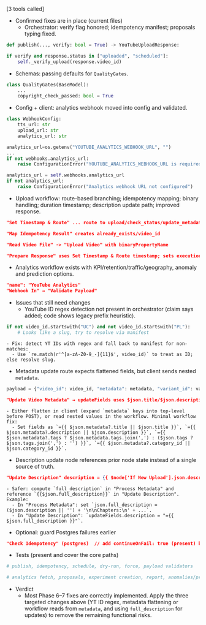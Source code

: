 [3 tools called]

- Confirmed fixes are in place (current files)
  - Orchestrator: verify flag honored; idempotency manifest; proposals typing fixed.
```69:89:src/yt_faceless/orchestrator.py
def publish(..., verify: bool = True) -> YouTubeUploadResponse:
```
```178:181:src/yt_faceless/orchestrator.py
if verify and response.status in ["uploaded", "scheduled"]:
    self._verify_upload(response.video_id)
```
  - Schemas: passing defaults for `QualityGates`.
```295:303:src/yt_faceless/core/schemas.py
class QualityGates(BaseModel):
    ...
    copyright_check_passed: bool = True
```
  - Config + client: analytics webhook moved into config and validated.
```60:76:src/yt_faceless/core/config.py
class WebhookConfig:
    tts_url: str
    upload_url: str
    analytics_url: str
```
```392:407:src/yt_faceless/core/config.py
analytics_url=os.getenv("YOUTUBE_ANALYTICS_WEBHOOK_URL", "")
...
if not webhooks.analytics_url:
    raise ConfigurationError("YOUTUBE_ANALYTICS_WEBHOOK_URL is required")
```
```368:371:src/yt_faceless/integrations/n8n_client.py
analytics_url = self.webhooks.analytics_url
if not analytics_url:
    raise ConfigurationError("Analytics webhook URL not configured")
```
  - Upload workflow: route-based branching; idempotency mapping; binary handling; duration timestamp; description update path; improved response.
```18:26:workflows/youtube_upload.json
"Set Timestamp & Route" ... route to upload/check_status/update_metadata
```
```107:116:workflows/youtube_upload.json
"Map Idempotency Result" creates already_exists/video_id
```
```147:176:workflows/youtube_upload.json
"Read Video File" -> "Upload Video" with binaryPropertyName
```
```293:336:workflows/youtube_upload.json
"Prepare Response" uses Set Timestamp & Route timestamp; sets execution_id/video_id/status/transaction_id
```
  - Analytics workflow exists with KPI/retention/traffic/geography, anomaly and prediction options.
```1:20:workflows/youtube_analytics.json
"name": "YouTube Analytics"
"Webhook In" → "Validate Payload"
```

- Issues that still need changes
  - YouTube ID regex detection not present in orchestrator (claim says added; code shows legacy prefix heuristic).
```281:292:src/yt_faceless/orchestrator.py
if not video_id.startswith("UC") and not video_id.startswith("PL"):
    # Looks like a slug, try to resolve via manifest
```
    - Fix: detect YT IDs with regex and fall back to manifest for non-matches:
      - Use `re.match(r'^[a-zA-Z0-9_-]{11}$', video_id)` to treat as ID; else resolve slug.

  - Metadata update route expects flattened fields, but client sends nested `metadata`.
```320:343:src/yt_faceless/integrations/n8n_client.py
payload = {"video_id": video_id, "metadata": metadata, "variant_id": variant_id, "action": "update_metadata"}
```
```374:387:workflows/youtube_upload.json
"Update Video Metadata" → updateFields uses $json.title/$json.description/$json.tags/$json.category_id
```
    - Either flatten in client (expand `metadata` keys into top-level before POST), or read nested values in the workflow. Minimal workflow fix:
      - Set fields as `={{ $json.metadata?.title || $json.title }}`, `={{ $json.metadata?.description || $json.description }}`, `={{ $json.metadata?.tags ? $json.metadata.tags.join(',') : ($json.tags ? $json.tags.join(',') : '') }}`, `={{ $json.metadata?.category_id || $json.category_id }}`.

  - Description update node references prior node state instead of a single source of truth.
```253:266:workflows/youtube_upload.json
"Update Description" description = {{ $node['If New Upload'].json.description ... }}
```
    - Safer: compute `full_description` in "Process Metadata" and reference `{{$json.full_description}}` in "Update Description". Example:
      - In "Process Metadata": set `json.full_description = ($json.description || '') + '\n\nChapters:\n' + ...`.
      - In "Update Description": `updateFields.description = "={{ $json.full_description }}"`.

  - Optional: guard Postgres failures earlier
```99:105:workflows/youtube_upload.json
"Check Idempotency" (postgres)  // add continueOnFail: true (present) but ensure map handles objects/arrays/null (already implemented)
```

- Tests (present and cover the core paths)
```1:334:tests/test_phase6_upload.py
# publish, idempotency, schedule, dry-run, force, payload validators
```
```1:429:tests/test_phase7_analytics.py
# analytics fetch, proposals, experiment creation, report, anomalies/predictions
```

- Verdict
  - Most Phase 6–7 fixes are correctly implemented. Apply the three targeted changes above (YT ID regex, metadata flattening or workflow reads from `metadata`, and using `full_description` for updates) to remove the remaining functional risks.
